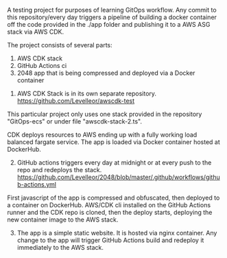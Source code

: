 A testing project for purposes of learning GitOps workflow. Any commit to this repository/every day triggers a pipeline of building a docker container off the code provided in the ./app folder and publishing it to a AWS ASG stack via AWS CDK.

The project consists of several parts:
1) AWS CDK stack
2) GitHub Actions ci
3) 2048 app that is being compressed and deployed via a Docker container

1. AWS CDK Stack is in its own separate repository. 
https://github.com/Levelleor/awscdk-test

This particular project only uses one stack provided in the repository "GitOps-ecs" or under file "awscdk-stack-2.ts".

CDK deploys resources to AWS ending up with a fully working load balanced fargate service. The app is loaded via Docker container hosted at DockerHub.

2. GitHub actions triggers every day at midnight or at every push to the repo and redeploys the stack. 
https://github.com/Levelleor/2048/blob/master/.github/workflows/github-actions.yml

First javascript of the app is compressed and obfuscated, then deployed to a container on DockerHub. AWS/CDK cli installed on the GitHub Actions runner and the CDK repo is cloned, then the deploy starts, deploying the new container image to the AWS stack. 

3. The app is a simple static website. It is hosted via nginx container. Any change to the app will trigger GitHub Actions build and redeploy it immediately to the AWS stack. 
